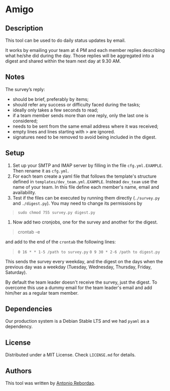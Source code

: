 # Amigo

## Description

This tool can be used to do daily status updates by email.

It works by emailing your team at 4 PM and each member replies
describing what he/she did during the day. Those replies will
be aggregated into a digest and shared within the team next day at 9.30 AM.

## Notes

The survey’s reply:

- should be brief, preferably by items;
- should refer any success or difficulty faced during the tasks;
- ideally only takes a few seconds to read;
- if a team member sends more than one reply, only the last one is considered;
- needs to be sent from the same email address where it was received;
- empty lines and lines starting with > are ignored.
- signatures need to be removed to avoid being included in the digest.

## Setup

1. Set up your SMTP and IMAP server by filling in the file `cfg.yml.EXAMPLE`.
Then rename it as `cfg.yml`.
1. For each team create a yaml file that follows the template's structure
defined in `templates/dev_team.yml.EXAMPLE`. Instead `dev_team` use the name
of your team. In this file define each member's name, email and availability.
1. Test if the files can be executed by running them directly (`./survey.py`
and `./digest.py`). You may need to change its permissions by
  > `sudo chmod 755 survey.py digest.py`
1. Now add two cronjobs, one for the survey and another for the digest.

  > crontab -e

  and add to the end of the `crontab` the following lines:

  > `0 16 * * 1-5 /path to survey.py`
  > `0 9 30 * 2-6 /path to digest.py`

  This sends the survey every weekday, and the digest on the days when the
  previous day was a weekday (Tuesday, Wednesday, Thursday, Friday, Saturday).

By default the team leader doesn't receive the survey, just the digest. To
overcome this use a dummy email for the team leader's email and add him/her
as a regular team member.

## Dependencies

Our production system is a Debian Stable LTS and we had `pyaml` as a dependency.

## License

Distributed under a MIT License. Check `LICENSE.md` for details.

## Authors

This tool was written by [Antonio Rebordao](
https://www.linkedin.com/in/rebordao).
